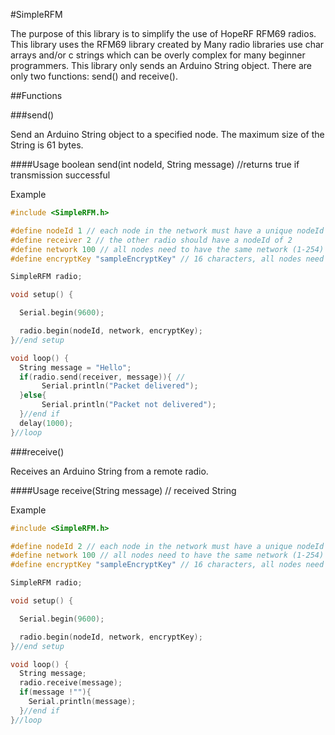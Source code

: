 #SimpleRFM

The purpose of this library is to simplify the use of HopeRF RFM69 radios. This library uses the RFM69 library created by
Many radio libraries use char arrays and/or c strings which can be overly complex for many beginner programmers.
This library only sends an Arduino String object. There are only two functions: send() and receive().

##Functions

###send()

Send an Arduino String object to a specified node. The maximum size of the String is 61 bytes.

####Usage
boolean send(int nodeId, String message) //returns true if transmission successful

Example
```c++
#include <SimpleRFM.h>

#define nodeId 1 // each node in the network must have a unique nodeId (1-254)
#define receiver 2 // the other radio should have a nodeId of 2
#define network 100 // all nodes need to have the same network (1-254)
#define encryptKey "sampleEncryptKey" // 16 characters, all nodes need to have the same encryptKey

SimpleRFM radio;

void setup() {

  Serial.begin(9600);

  radio.begin(nodeId, network, encryptKey);
}//end setup

void loop() {
  String message = "Hello";
  if(radio.send(receiver, message)){ //
	   Serial.println("Packet delivered");
  }else{
	   Serial.println("Packet not delivered");
  }//end if
  delay(1000);
}//loop
```

###receive()

Receives an Arduino String from a remote radio.

####Usage
receive(String message) // received String

Example
```c++
#include <SimpleRFM.h>

#define nodeId 2 // each node in the network must have a unique nodeId (1-254)
#define network 100 // all nodes need to have the same network (1-254)
#define encryptKey "sampleEncryptKey" // 16 characters, all nodes need to have the same encryptKey

SimpleRFM radio;

void setup() {

  Serial.begin(9600);

  radio.begin(nodeId, network, encryptKey);
}//end setup

void loop() {
  String message;
  radio.receive(message);
  if(message !""){
    Serial.println(message);
  }//end if
}//loop
```
